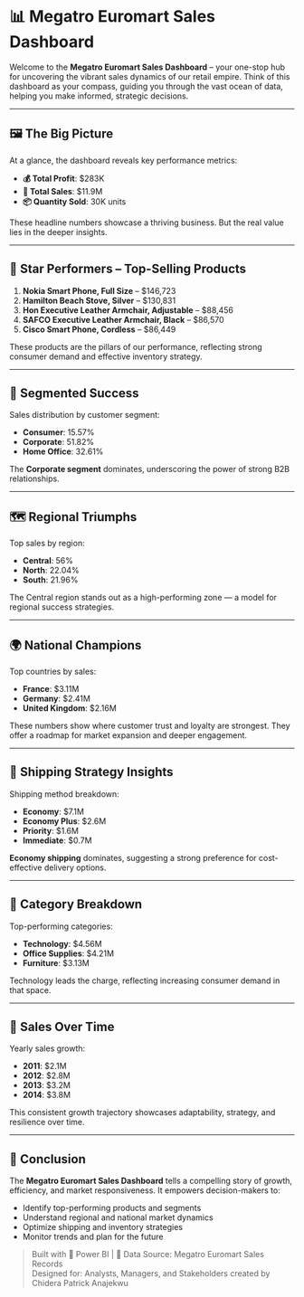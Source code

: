 # 📊 Megatro Euromart Sales Dashboard

Welcome to the **Megatro Euromart Sales Dashboard** – your one-stop hub for uncovering the vibrant sales dynamics of our retail empire. Think of this dashboard as your compass, guiding you through the vast ocean of data, helping you make informed, strategic decisions.

---

## 🖼️ The Big Picture

At a glance, the dashboard reveals key performance metrics:

- **💰 Total Profit**: $283K  
- **🛒 Total Sales**: $11.9M  
- **📦 Quantity Sold**: 30K units

These headline numbers showcase a thriving business. But the real value lies in the deeper insights.

---

## 🌟 Star Performers – Top-Selling Products

1. **Nokia Smart Phone, Full Size** – $146,723  
2. **Hamilton Beach Stove, Silver** – $130,831  
3. **Hon Executive Leather Armchair, Adjustable** – $88,456  
4. **SAFCO Executive Leather Armchair, Black** – $86,570  
5. **Cisco Smart Phone, Cordless** – $86,449  

These products are the pillars of our performance, reflecting strong consumer demand and effective inventory strategy.

---

## 🧩 Segmented Success

Sales distribution by customer segment:

- **Consumer**: 15.57%  
- **Corporate**: 51.82%  
- **Home Office**: 32.61%  

The **Corporate segment** dominates, underscoring the power of strong B2B relationships.

---

## 🗺️ Regional Triumphs

Top sales by region:

- **Central**: 56%  
- **North**: 22.04%  
- **South**: 21.96%  

The Central region stands out as a high-performing zone — a model for regional success strategies.

---

## 🌍 National Champions

Top countries by sales:

- **France**: $3.11M  
- **Germany**: $2.41M  
- **United Kingdom**: $2.16M  

These numbers show where customer trust and loyalty are strongest. They offer a roadmap for market expansion and deeper engagement.

---

## 🚚 Shipping Strategy Insights

Shipping method breakdown:

- **Economy**: $7.1M  
- **Economy Plus**: $2.6M  
- **Priority**: $1.6M  
- **Immediate**: $0.7M  

**Economy shipping** dominates, suggesting a strong preference for cost-effective delivery options.

---

## 🧾 Category Breakdown

Top-performing categories:

- **Technology**: $4.56M  
- **Office Supplies**: $4.21M  
- **Furniture**: $3.13M  

Technology leads the charge, reflecting increasing consumer demand in that space.

---

## 📅 Sales Over Time

Yearly sales growth:

- **2011**: $2.1M  
- **2012**: $2.8M  
- **2013**: $3.2M  
- **2014**: $3.8M  

This consistent growth trajectory showcases adaptability, strategy, and resilience over time.

---

## 📌 Conclusion

The **Megatro Euromart Sales Dashboard** tells a compelling story of growth, efficiency, and market responsiveness. It empowers decision-makers to:

- Identify top-performing products and segments  
- Understand regional and national market dynamics  
- Optimize shipping and inventory strategies  
- Monitor trends and plan for the future  

> Built with 💼 Power BI | 📂 Data Source: Megatro Euromart Sales Records  
> Designed for: Analysts, Managers, and Stakeholders
> created by Chidera Patrick Anajekwu 

